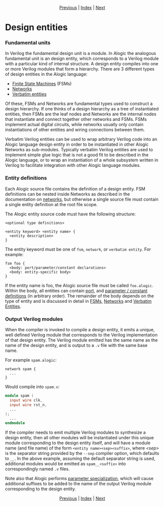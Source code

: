<p align="center">
<a href="compilation.md">Previous</a> |
<a href="index.md">Index</a> |
<a href="types.md">Next</a>
</p>

# Design entities

### Fundamental units

In Verilog the fundamental design unit is a module. In Alogic the analogous
fundamental unit is an design entity, which corresponds to a Verilog module
with a particular kind of internal structure. A design entity compiles into
one or more Verilog modules that form a hierarchy. There are 3 different types
of design entities in the Alogic language:

- [Finite State Machines](fsms.md) (FSMs)
- [Networks](networks.md)
- [Verbatim entities](interop.md#verbatim-entities)

Of these, FSMs and Networks are fundamental types used to construct a design
hierarchy. If one thinks of a design hierarchy as a tree of instantiated
entities, then FSMs are the leaf nodes and Networks are the internal nodes that
instantiate and connect together other networks and FSMs. FSMs implement actual
digital circuits, while networks usually only contain instantiations of other
entities and wiring connections between them.

Verbatim Verilog entities can be used to wrap arbitrary Verilog code into an
Alogic language design entity in order to be instantiated in other Alogic
Networks as sub-modules. Typically verbatim Verilog entities are used to
implement simple glue logic that is not a good fit to be described in the Alogic
language, or to wrap an instantiation of a whole subsystem written in Verilog
to facilitate integration with other Alogic language modules.

### Entity definitions

Each Alogic source file contains the definition of a design entity. FSM
definitions can be nested inside Networks as described in the documentation on
[networks](networks.md#nested-fsms), but otherwise a single source file must
contain a single entity definition at the root file scope.

The Alogic entity source code must have the following structure:
```
<optional type definitions>

<entity keyword> <entity name> {
  <entity description>
}
```

The entity keyword must be one of `fsm`, `network`, or `verbatim entity`. For
example:

```
fsm foo {
  <body: port/parameter/constant declarations>
  <body: entity-specific body>
}
```

If the entity name is foo, the Alogic source file must be called `foo.alogic`.
Within the body, all entities can contain [port](ports.md), and [parameter /
constant definitions](params.md) (in arbitrary order). The remainder of the body
depends on the type of entity and is discussed in detail in [FSMs](fsms.md),
[Networks](networks.md) and [Verbatim Entities](interop.md#verbatim-entities).

### Output Verilog modules

When the compiler is invoked to compile a design entity, it emits a unique, well
defined Verilog module that corresponds to the Verilog implementation of that
design entity. The Verilog module emitted has the same name as the name of the
design entity, and is output to a `.v` file with the same base name.

For example `spam.alogic`:
```
network spam {
  ...
}
```

Would compile into `spam.v`:
```verilog
module spam (
  input wire clk,
  input wire rst_n,
  ...
);
  ...
endmodule
```

If the compiler needs to emit multiple Verilog modules to synthesize a design
entity, then all other modules will be instantiated under this unique module
corresponding to the design entity itself, and will have a module name (and file
name) of the form `<entity name><sep><suffix>`, where _\<sep>_ is the separator
string provided by the `--sep` compiler option, which defaults to `__`. In the
above example, assuming the default separator string is used, additional modules
would be emitted as `spam__<suffix>` into correspondingly named `.v` files.

Note also that Alogic performs [parameter
specialization](params.md#entity-parameters), which will cause additional
suffixes to be added to the name of the output Verilog module corresponding to
the design entity.

<p align="center">
<a href="compilation.md">Previous</a> |
<a href="index.md">Index</a> |
<a href="types.md">Next</a>
</p>
